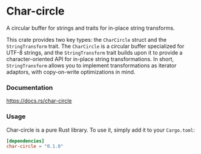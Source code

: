 Char-circle
==================================================

A circular buffer for strings and traits for in-place string transforms.

This crate provides two key types: the `CharCircle` struct and the `StringTransform` trait. The `CharCircle` is a circular buffer specialized for UTF-8 strings, and the `StringTransform` trait builds upon it to provide a character-oriented API for in-place string transformations. In short, `StringTransform` allows you to implement transformations as iterator adaptors, with copy-on-write optimizations in mind.


### Documentation
https://docs.rs/char-circle


### Usage
Char-circle is a pure Rust library. To use it, simply add it to your `Cargo.toml`:

```toml
[dependencies]
char-circle = "0.1.0"
```
